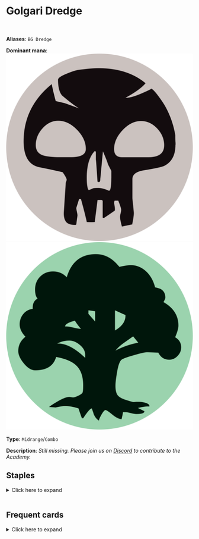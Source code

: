 <!-- This page is automatically generated by Myr: do not update it manually. -->
<!-- Changes directly applied here will be lost. -->
<!-- If you plan to update this page, please update the template at https://github.com/Pauperformance/pauperformance-bot -->
<!-- Templates can be found under pauperformance-bot/resources/templates/ -->
# Golgari Dredge
<br/>

**Aliases**: `BG Dredge`


**Dominant mana**: <img src="../resources/images/mana/B.png" class="dominant-mana-icon"/> <img src="../resources/images/mana/G.png" class="dominant-mana-icon"/>

**Type**: `Midrange`/`Combo`

**Description**: _Still missing. Please join us on [Discord](https://discord.gg/fYQbpjjkQ3) to contribute to the Academy._


## **Staples**

<details>
  <summary>Click here to expand</summary>
<a href="https://scryfall.com/card/tor/118/acorn-harvest"><img src="https://cards.scryfall.io/normal/front/3/2/32987720-cc0c-416b-b79b-217d3b37542d.jpg" class="archetype-card rounded-image"/></a>
<a href="https://scryfall.com/card/tsr/151/ancient-grudge"><img src="https://c1.scryfall.com/file/scryfall-cards/normal/front/5/f/5f28d4a2-6c75-44c2-93ac-e7159c1c623f.jpg" class="archetype-card rounded-image"/></a>
<a href="https://scryfall.com/card/bro/172/blanchwood-prowler"><img src="https://cards.scryfall.io/normal/front/9/c/9c6988b6-ade0-4cd5-b27c-146e5e7ae91f.jpg" class="archetype-card rounded-image"/></a>
<a href="https://scryfall.com/card/cmm/153/dread-return"><img src="https://cards.scryfall.io/normal/front/3/4/34a87901-98bb-41dd-b566-bcb510c20022.jpg" class="archetype-card rounded-image"/></a>
<a href="https://scryfall.com/card/mh3/318/forest"><img src="https://cards.scryfall.io/normal/front/7/a/7ac34881-de32-42c7-af60-f992638e1da2.jpg" class="archetype-card rounded-image"/></a>
<a href="https://scryfall.com/card/ltr/169/generous-ent"><img src="https://cards.scryfall.io/normal/front/8/5/85d22d5d-3875-42ff-b51e-c6e21db201f5.jpg" class="archetype-card rounded-image"/></a>
<a href="https://scryfall.com/card/dmu/247/geothermal-bog"><img src="https://cards.scryfall.io/normal/front/1/e/1e62fe57-4fa4-4bfd-8e31-9f6db774d7e2.jpg" class="archetype-card rounded-image"/></a>
<a href="https://scryfall.com/card/isd/183/gnaw-to-the-bone"><img src="https://cards.scryfall.io/normal/front/4/1/416148c8-13d3-46d3-ac93-6eb7cbab2881.jpg" class="archetype-card rounded-image"/></a>
<a href="https://scryfall.com/card/dmu/248/haunted-mire"><img src="https://cards.scryfall.io/normal/front/1/6/16f5e958-56e6-4666-a534-24deba6f652d.jpg" class="archetype-card rounded-image"/></a>
<a href="https://scryfall.com/card/cmm/171/lotleth-giant"><img src="https://cards.scryfall.io/normal/front/0/9/09237f1b-eff6-45bf-bd7d-a883deda122a.jpg" class="archetype-card rounded-image"/></a>
<a href="https://scryfall.com/card/otc/204/satyr-wayfinder"><img src="https://cards.scryfall.io/normal/front/a/7/a7313136-91a9-45fb-b5b4-07ba8f22326c.jpg" class="archetype-card rounded-image"/></a>
<a href="https://scryfall.com/card/bro/164/scrapwork-mutt"><img src="https://cards.scryfall.io/normal/front/4/7/4742800a-4872-4c2d-b884-01e0ba16950c.jpg" class="archetype-card rounded-image"/></a>
<a href="https://scryfall.com/card/dvd/36/stinkweed-imp"><img src="https://cards.scryfall.io/normal/front/2/a/2ab08d69-210b-4b06-88a2-45281a1a4e1e.jpg" class="archetype-card rounded-image"/></a>
<a href="https://scryfall.com/card/otj/281/swamp"><img src="https://cards.scryfall.io/normal/front/e/b/eb7dc259-9949-4673-a8f1-874396948392.jpg" class="archetype-card rounded-image"/></a>
<a href="https://scryfall.com/card/ltr/111/troll-of-khazad-d%C3%BBm"><img src="https://cards.scryfall.io/normal/front/a/6/a6539e26-b63b-4725-9407-caaf451de084.jpg" class="archetype-card rounded-image"/></a>
<a href="https://scryfall.com/card/dmu/260/wooded-ridgeline"><img src="https://cards.scryfall.io/normal/front/e/8/e8e31184-dca4-48b1-be9d-581247c41d99.jpg" class="archetype-card rounded-image"/></a>
</details><br/>



## **Frequent cards**

<details>
  <summary>Click here to expand</summary>
<a href="https://scryfall.com/card/jmp/230/exhume"><img src="https://cards.scryfall.io/normal/front/5/f/5f1cdcba-a04a-4a2f-8bc1-0dd7fa03754d.jpg" class="archetype-card rounded-image"/></a>
<a href="https://scryfall.com/card/jud/89/flaring-pain"><img src="https://c1.scryfall.com/file/scryfall-cards/normal/front/e/e/eeb5c96a-1d16-459d-9968-ced9a8f1c520.jpg" class="archetype-card rounded-image"/></a>
</details><br/>








